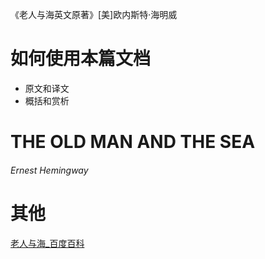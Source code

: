 《老人与海英文原著》[美]欧内斯特·海明威

# 如何使用本篇文档

- 原文和译文
- 概括和赏析



# THE OLD MAN AND THE SEA

###### Ernest Hemingway









# 其他

[老人与海_百度百科](https://baike.baidu.com/item/老人与海/1065#viewPageContent)